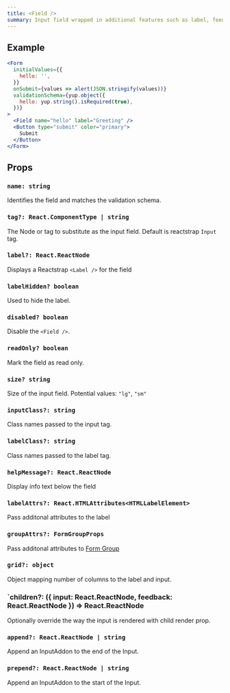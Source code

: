 ```yaml
---
title: <Field />
summary: Input field wrapped in additional features such as label, feedback, grid options, etc
---
```


## Example

```jsx live=true viewCode=true
<Form
  initialValues={{
    hello: '',
  }}
  onSubmit={values => alert(JSON.stringify(values))}
  validationSchema={yup.object({
    hello: yup.string().isRequired(true),
  })}
>
  <Field name="hello" label="Greeting" />
  <Button type="submit" color="primary">
    Submit
  </Button>
</Form>
```

## Props

### `name: string`

Identifies the field and matches the validation schema.

### `tag?: React.ComponentType | string`

The Node or tag to substitute as the input field. Default is reactstrap `Input` tag.

### `label?: React.ReactNode`

Displays a Reactstrap `<Label />` for the field

### `labelHidden? boolean`

Used to hide the label.

### `disabled? boolean`

Disable the `<Field />`.

### `readOnly? boolean`

Mark the field as read only.

### `size? string`

Size of the input field. Potential values: `"lg"`, `"sm"`

### `inputClass?: string`

Class names passed to the input tag.

### `labelClass?: string`

Class names passed to the label tag.

### `helpMessage?: React.ReactNode`

Display info text below the field

### `labelAttrs?: React.HTMLAttributes<HTMLLabelElement>`

Pass additonal attributes to the label

### `groupAttrs?: FormGroupProps`

Pass additonal attributes to [Form Group](/form/components/form-group/#props)

### `grid?: object`

Object mapping number of columns to the label and input.

### `children?: ({ input: React.ReactNode, feedback: React.ReactNode }) => React.ReactNode

Optionally override the way the input is rendered with child render prop.

### `append?: React.ReactNode | string`

Append an InputAddon to the end of the Input.

### `prepend?: React.ReactNode | string`

Append an InputAddon to the start of the Input.

